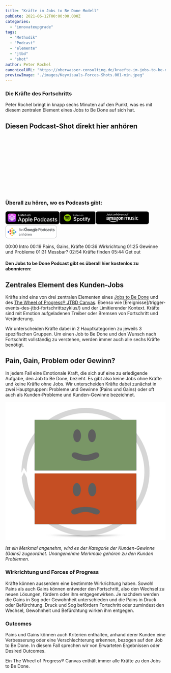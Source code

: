 ```yaml
---
title: "Kräfte im Jobs to Be Done Modell"
pubDate: 2021-06-12T00:00:00.000Z
categories:
  - "innovateupgrade"
tags:
  - "Methodik"
  - "Podcast"
  - "elemente"
  - "jtbd"
  - "shot"
author: Peter Rochel
canonicalURL: "https://oberwasser-consulting.de/kraefte-im-jobs-to-be-done-modell"
previewImage: "./images/Keyvisuals-Forces-Shots.001-min.jpeg"
---
```


### Die Kräfte des Fortschritts

Peter Rochel bringt in knapp sechs Minuten auf den Punkt, was es mit diesem zentralen Element eines Jobs to Be Done auf sich hat.

## Diesen Podcast-Shot direkt hier anhören

<iframe data-cookie-consent="marketing" data-cookieblock-src="https://embed.podcasts.apple.com/us/podcast/kr%C3%A4fte-im-jobs-to-be-done-modell/id1354901024?i=1000525296045&amp;itsct=podcast_box_player&amp;itscg=30200&amp;ls=1&amp;theme=auto" height="175px" frameborder="0" sandbox="allow-forms allow-popups allow-same-origin allow-scripts allow-top-navigation-by-user-activation" allow="autoplay *; encrypted-media *;" style="width: 100%; max-width: 660px; overflow: hidden; border-top-left-radius: 10px; border-top-right-radius: 10px; border-bottom-right-radius: 10px; border-bottom-left-radius: 10px; background-color: transparent;"></iframe>

### Überall zu hören, wo es Podcasts gibt:

[![](images/listen-on-apple-podcast.png)](https://podcasts.apple.com/de/podcast/kräfte-im-jobs-to-be-done-modell/id1354901024?i=1000525296045)[![](images/listen-on-spotify.png)](https://open.spotify.com/episode/1zUpf4tvtCzvYt0BXaQbb5)[![](images/ListenOn_AmazonMusic_button_Black_RGB_5X_DE-300x73.png)](https://music.amazon.de/podcasts/4838bd28-7b97-4912-80cb-de39a6c75654/episodes/9b065fd0-5b55-4340-88f8-3bd38f37d6e4/innovate-upgrade-kräfte-im-jobs-to-be-done-modell)[![jobs to be done podcast](images/DE_Google_Podcasts_Badge_8x-300x76.png)](https://podcasts.google.com/feed/aHR0cHM6Ly96dW04cnkucG9kY2FzdGVyLmRlL29iZXJ3YXNzZXIucnNz/episode/cG9kLWIwZjY5NTMzOTc3NjE4MGRkZTI1ZDFlN2ZhOTg?sa=X&ved=0CAUQkfYCahcKEwi4laTb7sH8AhUAAAAAHQAAAAAQAQ)

00:00 Intro
00:19 Pains, Gains, Kräfte
00:36 Wirkrichtung
01:25 Gewinne und Probleme
01:31 Messbar?
02:54 Kräfte finden
05:44 Get out

#### Den Jobs to be Done Podcast gibt es überall hier kostenlos zu abonnieren:

## Zentrales Element des Kunden-Jobs

Kräfte sind eins von drei zentralen Elementen eines [Jobs to Be Done](https://oberwasser-consulting.de/der-job-to-be-done-jtbd/) und des [The Wheel of Progress® JTBD Canvas](https://oberwasser-consulting.de/jtbd-tools/). Ebenso wie [Ereignisse]/trigger-events-des-jtbd-fortschrittszyklus/) und der Limitierender Kontext. Kräfte sind mit Emotion aufgeladenen Treiber oder Bremsen von Fortschritt und Veränderung.

Wir unterscheiden Kräfte dabei in 2 Hauptkategorien zu jeweils 3 spezifischen Gruppen. Um einen Job to Be Done und den Wunsch nach Fortschritt vollständig zu verstehen, werden immer auch alle sechs Kräfte benötigt.

## Pain, Gain, Problem oder Gewinn?

In jedem Fall eine Emotionale Kraft, die sich auf eine zu erledigende Aufgabe, den Job to Be Done, bezieht. Es gibt also keine Jobs ohne Kräfte und keine Kräfte ohne Jobs. Wir unterscheiden Kräfte dabei zunächst in zwei Hauptgruppen: Probleme und Gewinne (Pains und Gains) oder oft auch als Kunden-Probleme und Kunden-Gewinne bezeichnet.

![](./images/Keyvisuals-Forces_4x4.002.jpg)

_Ist ein Merkmal angenehm, wird es der Kategorie der Kunden-Gewinne (Gains) zugeordnet. Unangenehme Merkmale gehören zu den Kunden Problemen._

### Wirkrichtung und Forces of Progress

Kräfte können ausserdem eine bestimmte Wirkrichtung haben. Sowohl Pains als auch Gains können entweder den Fortschritt, also den Wechsel zu neuen Lösungen, fördern oder ihm entgegenwirken. Je nachdem werden die Gains in Sog oder Gewohnheit unterschieden und die Pains in Druck oder Befürchtung. Druck und Sog befördern Fortschritt oder zumindest den Wechsel, Gewohnheit und Befürchtung wirken ihm entgegen.

### Outcomes

Pains und Gains können auch Kriterien enthalten, anhand derer Kunden eine Verbesserung oder eine Verschlechterung erkennen, bezogen auf den Job to Be Done. In diesem Fall sprechen wir von Erwarteten Ergebnissen oder Desired Outcomes.

Ein The Wheel of Progress® Canvas enthält immer alle Kräfte zu den Jobs to Be Done.
